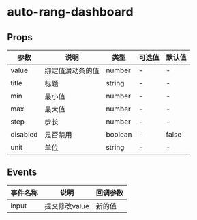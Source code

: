# auto-rang-dashboard

## Props

| 参数 | 说明 | 类型 | 可选值 | 默认值 |
|--- | --- | --- | --- | --- |
| value | 绑定值滑动条的值 | number | - | - |
| title | 标题 | string | - | - |
| min | 最小值 | number |	- | - |
| max | 最大值 | number | - | - |
| step | 步长 | number | - | - |
| disabled | 是否禁用 | boolean | - | false |
| unit | 单位 | string | - | - |

## Events
| 事件名称 | 说明 |	回调参数 |
|--- | --- | --- |
| input | 提交修改value | 新的值 |
